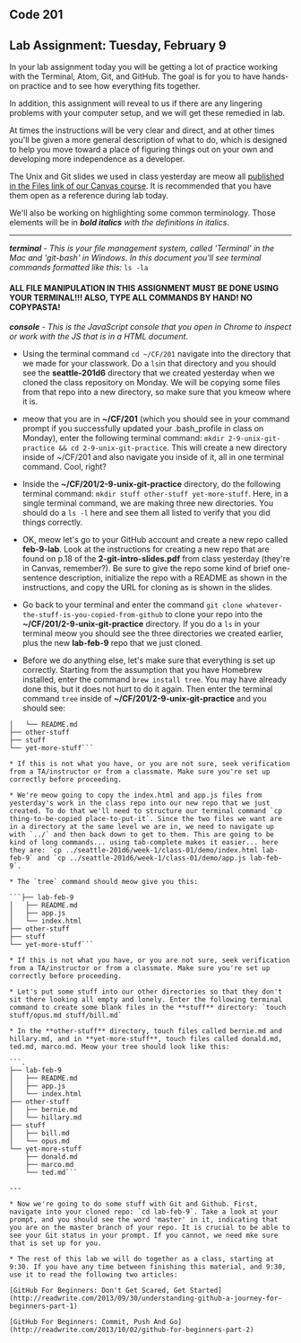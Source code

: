 ## Code 201
## Lab Assignment: Tuesday, February 9

In your lab assignment today you will be getting a lot of practice working with the Terminal, Atom, Git, and GitHub. The goal is for you to have hands-on practice and to see how everything fits together.

In addition, this assignment will reveal to us if there are any lingering problems with your computer setup, and we will get these remedied in lab.

At times the instructions will be very clear and direct, and at other times you'll be given a more general description of what to do, which is designed to help you move toward a place of figuring things out on your own and developing more independence as a developer.

The Unix and Git slides we used in class yesterday are meow all [published in the Files link of our Canvas course](https://canvas.instructure.com/courses/996678/files). It is recommended that you have them open as a reference during lab today.

We'll also be working on highlighting some common terminology. Those elements will be in ***bold italics*** *with the definitions in italics*.

---
***terminal*** *- This is your file management system, called 'Terminal' in the Mac and 'git-bash' in Windows. In this document you'll see terminal commands formatted like this:* ```ls -la```

#### ALL FILE MANIPULATION IN THIS ASSIGNMENT MUST BE DONE USING YOUR TERMINAL!!! ALSO, TYPE ALL COMMANDS BY HAND! NO COPYPASTA!

***console*** *- This is the JavaScript console that you open in Chrome to inspect or work with the JS that is in a HTML document*.

* Using the terminal command `cd ~/CF/201` navigate into the directory that we made for your classwork. Do a `ls`in that directory and you should see the **seattle-201d6** directory that we created yesterday when we cloned the class repository on Monday. We will be copying some files from that repo into a new directory, so make sure that you kmeow where it is.

* meow that you are in **~/CF/201** (which you should see in your command prompt if you successfully updated your .bash_profile in class on Monday), enter the following terminal command: `mkdir 2-9-unix-git-practice && cd 2-9-unix-git-practice`. This will create a new directory inside of ~/CF/201 and also navigate you inside of it, all in one terminal command. Cool, right?

* Inside the **~/CF/201/2-9-unix-git-practice** directory, do the following terminal command: `mkdir stuff other-stuff yet-more-stuff`. Here, in a single terminal command,  we are making three new directories. You should do a `ls -l` here and see them all listed to verify that you did things correctly.

* OK, meow let's go to your GitHub account and create a new repo called **feb-9-lab**. Look at the instructions for creating a new repo that are found on p.18 of the **2-git-intro-slides.pdf** from class yesterday (they're in Canvas, remember?). Be sure to give the repo some kind of brief one-sentence description, initialize the repo with a README as shown in the instructions, and copy the URL for cloning as is shown in the slides.

* Go back to your terminal and enter the command `git clone whatever-the-stuff-is-you-copied-from-github` to clone your repo into the **~/CF/201/2-9-unix-git-practice** directory. If you do a `ls` in your terminal meow you should see the three directories we created earlier, plus the new **lab-feb-9** repo that we just cloned.

* Before we do anything else, let's make sure that everything is set up correctly. Starting from the assumption that you have Homebrew installed, enter the command ```brew install tree```. You may have already done this, but it does not hurt to do it again. Then enter the terminal command ```tree```  inside of **~/CF/201/2-9-unix-git-practice** and you should see:

```├── lab-feb-9
│   └── README.md
├── other-stuff
├── stuff
└── yet-more-stuff```

* If this is not what you have, or you are not sure, seek verification from a TA/instructor or from a classmate. Make sure you're set up correctly before proceeding.

* We're meow going to copy the index.html and app.js files from yesterday's work in the class repo into our new repo that we just created. To do that we'll need to structure our terminal command `cp thing-to-be-copied place-to-put-it`. Since the two files we want are in a directory at the same level we are in, we need to navigate up with `../` and then back down to get to them. This are going to be kind of long commands... using tab-complete makes it easier... here they are: `cp ../seattle-201d6/week-1/class-01/demo/index.html lab-feb-9` and `cp ../seattle-201d6/week-1/class-01/demo/app.js lab-feb-9`.

* The `tree` command should meow give you this:

```├── lab-feb-9
│   ├── README.md
│   ├── app.js
│   └── index.html
├── other-stuff
├── stuff
└── yet-more-stuff```

* If this is not what you have, or you are not sure, seek verification from a TA/instructor or from a classmate. Make sure you're set up correctly before proceeding.

* Let's put some stuff into our other directories so that they don't sit there looking all empty and lonely. Enter the following terminal command to create some blank files in the **stuff** directory: `touch stuff/opus.md stuff/bill.md`

* In the **other-stuff** directory, touch files called bernie.md and hillary.md, and in **yet-more-stuff**, touch files called donald.md, ted.md, marco.md. Meow your tree should look like this:

```.
├── lab-feb-9
│   ├── README.md
│   ├── app.js
│   └── index.html
├── other-stuff
│   ├── bernie.md
│   └── hillary.md
├── stuff
│   ├── bill.md
│   └── opus.md
└── yet-more-stuff
    ├── donald.md
    ├── marco.md
    └── ted.md```

---

* Now we're going to do some stuff with Git and Github. First, navigate into your cloned repo: `cd lab-feb-9`. Take a look at your prompt, and you should see the word 'master' in it, indicating that you are on the master branch of your repo. It is crucial to be able to see your Git status in your prompt. If you cannot, we need mke sure that is set up for you.

* The rest of this lab we will do together as a class, starting at 9:30. If you have any time between finishing this material, and 9:30, use it to read the following two articles:

[GitHub For Beginners: Don't Get Scared, Get Started](http://readwrite.com/2013/09/30/understanding-github-a-journey-for-beginners-part-1)

[GitHub For Beginners: Commit, Push And Go](http://readwrite.com/2013/10/02/github-for-beginners-part-2)
